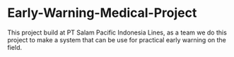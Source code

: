 # Early-Warning-Medical-Project
This project build at PT Salam Pacific Indonesia Lines, as a team we do this project to make a system that can be use for practical early warning on the field.
